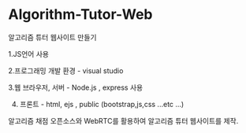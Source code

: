 # Algorithm-Tutor-Web

알고리즘 튜터 웹사이트 만들기

1.JS언어 사용


2.프로그래밍 개발 환경 - visual studio


3.웹 브라우저, 서버 - Node.js , express 사용 


4. 프론트 - html, ejs , public (bootstrap,js,css ...etc ...)


알고리즘 채점 오픈소스와 WebRTC를 활용하여 알고리즘 튜터 웹사이트를 제작.
